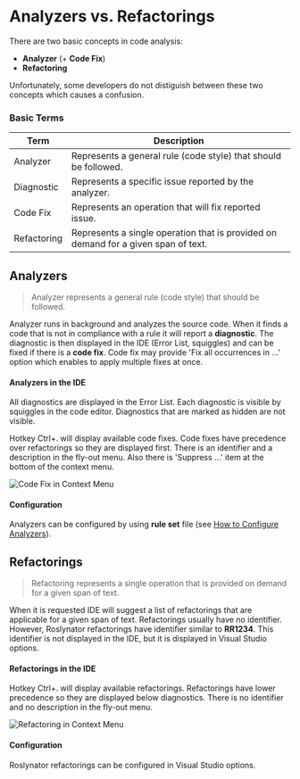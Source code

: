 ﻿# Analyzers vs. Refactorings

There are two basic concepts in code analysis:

* **Analyzer** (+ **Code Fix**)
* **Refactoring**

Unfortunately, some developers do not distiguish between these two concepts which causes a confusion.

### Basic Terms

Term | Description
--- | ---
Analyzer | Represents a general rule (code style) that should be followed.
Diagnostic | Represents a specific issue reported by the analyzer.
Code Fix | Represents an operation that will fix reported issue.
Refactoring | Represents a single operation that is provided on demand for a given span of text.

## Analyzers

> Analyzer represents a general rule (code style) that should be followed.

Analyzer runs in background and analyzes the source code. When it finds a code that is not in compliance with a rule it will report a **diagnostic**. The diagnostic is then displayed in the IDE (Error List, squiggles) and can be fixed if there is a **code fix**. Code fix may provide 'Fix all occurrences in ...' option which enables to apply multiple fixes at once.

#### Analyzers in the IDE

All diagnostics are displayed in the Error List. Each diagnostic is visible by squiggles in the code editor. Diagnostics that are marked as hidden are not visible.

Hotkey Ctrl+. will display available code fixes. Code fixes have precedence over refactorings so they are displayed first. There is an identifier and a description in the fly-out menu. Also there is 'Suppress ...' item at the bottom of the context menu.

![Code Fix in Context Menu](/images/CodeFixInContextMenu.png)

#### Configuration

Analyzers can be configured by using **rule set** file (see [How to Configure Analyzers](http://github.com/JosefPihrt/Roslynator/blob/master/docs/HowToConfigureAnalyzers.md)).

## Refactorings

> Refactoring represents a single operation that is provided on demand for a given span of text.

When it is requested IDE will suggest a list of refactorings that are applicable for a given span of text. Refactorings usually have no identifier. However, Roslynator refactorings have identifier similar to **RR1234**. This identifier is not displayed in the IDE, but it is displayed in Visual Studio options.

#### Refactorings in the IDE

Hotkey Ctrl+. will display available refactorings. Refactorings have lower precedence so they are displayed below diagnostics. There is no identifier and no description in the fly-out menu.

![Refactoring in Context Menu](/images/RefactoringInContextMenu.png)

#### Configuration

Roslynator refactorings can be configured in Visual Studio options.
